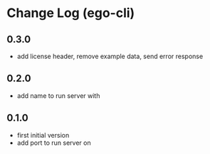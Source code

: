 # Change Log (ego-cli)

## 0.3.0

* add license header, remove example data, send error response

## 0.2.0

* add name to run server with


## 0.1.0

* first initial version
* add port to run server on